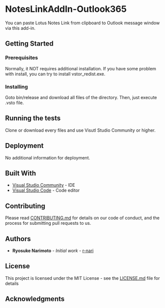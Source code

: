 # NotesLinkAddIn-Outlook365

You can paste Lotus Notes Link from clipboard to Outlook message window via this add-in.

## Getting Started


### Prerequisites

Normally, it NOT requires additional installation.
If you have some problem with install, you can try to install vstor_redist.exe.

### Installing

Goto bin/release and download all files of the directory.
Then, just execute .vsto file.

## Running the tests

Clone or download every files and use Visutl Studio Community or higher.

## Deployment

No additional information for deployment.

## Built With

* [Visual Studio Community](https://visualstudio.microsoft.com/ja/vs/community/) - IDE
* [Visual Studio Code](https://code.visualstudio.com/) - Code editor

## Contributing

Please read [CONTRIBUTING.md](https://github.com/r-nari/NotesLinkAddIn-Outlook365/blob/main/CONTRIBUTING.md) for details on our code of conduct, and the process for submitting pull requests to us.

## Authors

* **Ryosuke Narimoto** - *Initial work* - [r-nari](https://github.com/r-nari)

## License

This project is licensed under the MIT License - see the [LICENSE.md](LICENSE.md) file for details

## Acknowledgments
